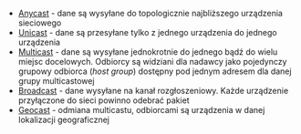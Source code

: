 - [Anycast](https://pl.wikipedia.org/wiki/Anycast) - dane są wysyłane do topologicznie najbliższego urządzenia sieciowego
- [Unicast](https://pl.wikipedia.org/wiki/Unicast) - dane są przesyłane tylko z jednego urządzenia do jednego urządzenia
- [Multicast](https://pl.wikipedia.org/wiki/Multicast) - dane są wysyłane jednokrotnie do jednego bądź do wielu miejsc docelowych. Odbiorcy są widziani dla nadawcy jako pojedynczy grupowy odbiorca (_host group_) dostępny pod jednym adresem dla danej grupy multicastowej
- [Broadcast](https://pl.wikipedia.org/wiki/Broadcast) - dane wysyłane na kanał rozgłoszeniowy. Każde urządzenie przyłączone do sieci powinno odebrać pakiet
- [Geocast](https://pl.wikipedia.org/wiki/Geocast) - odmiana multicastu, odbiorcami są urządzenia w danej lokalizacji geograficznej